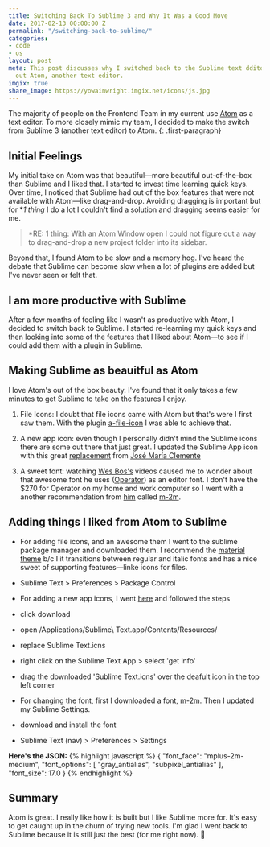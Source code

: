 ```yaml
---
title: Switching Back To Sublime 3 and Why It Was a Good Move
date: 2017-02-13 00:00:00 Z
permalink: "/switching-back-to-sublime/"
categories:
- code
- os
layout: post
meta: This post discusses why I switched back to the Sublime text dditor after trying
  out Atom, another text editor.
imgix: true
share_image: https://yowainwright.imgix.net/icons/js.jpg
---
```


The majority of people on the Frontend Team in my current use [Atom](https://atom.io/) as a text editor. To more closely mimic my team, I decided to make the switch from Sublime 3 (another text editor) to Atom.
{: .first-paragraph}

## Initial Feelings

My initial take on Atom was that beautiful—more beautiful out-of-the-box than Sublime and I liked that. I started to invest time learning quick keys. Over time, I noticed that Sublime had out of the box features that were not available with Atom—like drag-and-drop.  Avoiding dragging is important but for *_1 thing_ I do a lot I couldn't find a solution and dragging seems easier for me. 

> *RE: 1 thing: With an Atom Window open I could not figure out a way to drag-and-drop a new project folder into its sidebar. 

Beyond that, I found Atom to be slow and a memory hog. I've heard the debate that Sublime can become slow when a lot of plugins are added but I've never seen or felt that. 

## I am more productive with Sublime

After a few months of feeling like I wasn't as productive with Atom, I decided to switch back to Sublime. I started re-learning my quick keys and then looking into some of the features that I liked about Atom—to see if I could add them with a plugin in Sublime.

## Making Sublime as beauitful as Atom

I love Atom's out of the box beauty. I've found that it only takes a few minutes to get Sublime to take on the features I enjoy.

1. File Icons: I doubt that file icons came with Atom but that's were I first saw them. With the plugin [a-file-icon](https://github.com/ihodev/a-file-icon) I was able to achieve that. 

2. A new app icon: even though I personally didn't mind the Sublime icons there are some out there that just great. I updated the Sublime App icon with this great [replacement](https://github.com/YabataDesign/sublime-text-icon) from [José María Clemente](https://github.com/YabataDesign)

3. A sweet font: watching [Wes Bos's](http://wesbos.com/) videos caused me to wonder about that awesome font he uses ([Operator](https://www.typography.com/blog/introducing-operator)) as an editor font. I don't have the $270 for Operator on my home and work computer so I went with a another recommendation from [him](http://wesbos.com/programming-fonts/) called [m-2m](http://www.fontspace.com/m-fonts/m-2m).

## Adding things I liked from Atom to Sublime

-  For adding file icons, and an awesome them I went to the sublime package manager and downloaded them. I recommend the [material theme](https://github.com/equinusocio/material-theme) b/c I it transitions between regular and italic fonts and has a nice sweet of supporting features—linke icons for files.
- Sublime Text > Preferences > Package Control

-  For adding a new app icons, I went [here](https://github.com/YabataDesign/sublime-text-icon) and followed the steps
  -  click download
  -  open /Applications/Sublime\ Text.app/Contents/Resources/
  -  replace Sublime Text.icns
  -  right click on the Sublime Text App > select 'get info'
  -  drag the downloaded 'Sublime Text.icns' over the deafult icon in the top left corner
-  For changing the font, first I downloaded a font, [m-2m](http://www.fontspace.com/m-fonts/m-2m). Then I updated my Sublime Settings.
  -  download and install the font
  -  Sublime Text (nav) > Preferences > Settings 

  **Here's the JSON:**
  {% highlight javascript %}
    {
    "font_face": "mplus-2m-medium",
      "font_options":
      [
        "gray_antialias",
        "subpixel_antialias"
      ],
      "font_size": 17.0
    }
  {% endhighlight %}

## Summary

Atom is great. I really like how it is built but I like Sublime more for. It's easy to get caught up in the churn of trying new tools. I'm glad I went back to Sublime because it is still just the best (for me right now). 💛



